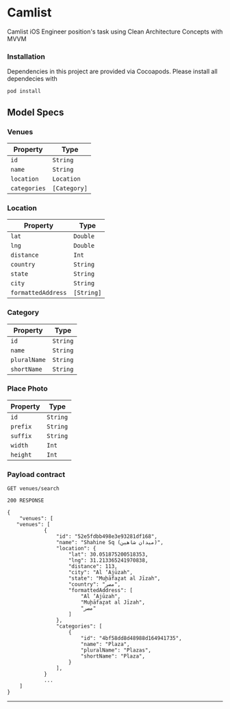 # Camlist
Camlist iOS Engineer position's task using Clean Architecture Concepts with MVVM

### Installation

Dependencies in this project are provided via Cocoapods. Please install all dependecies with

`
pod install
`

## Model Specs

### Venues

| Property      | Type                |
|---------------|---------------------|
| `id`          | `String`            |
| `name`        | `String`            |
| `location`    | `Location`          |
| `categories`  | `[Category]`        |

### Location 

| Property           | Type               |
|--------------------|--------------------|
| `lat`              | `Double`           |
| `lng`              | `Double`           |
| `distance`         | `Int`              |
| `country`          | `String`           |
| `state`            | `String`           |
| `city`             | `String`           |
| `formattedAddress` | `[String]`         |


### Category

| Property      | Type                |
|---------------|---------------------|
| `id`          | `String`            |
| `name`        | `String`            |
| `pluralName`  | `String`            |
| `shortName`   | `String`            |

### Place Photo

| Property      | Type                |
|---------------|---------------------|
| `id`          | `String`            |
| `prefix`      | `String`            |
| `suffix`      | `String`            |
| `width`       | `Int`               |
| `height`      | `Int`               |


### Payload contract

```
GET venues/search

200 RESPONSE

{
	"venues": [
   "venues": [
            {
                "id": "52e5fdbb498e3e93281df168",
                "name": "Shahine Sq (ميدان شاهين)",
                "location": {
                    "lat": 30.051875200518353,
                    "lng": 31.213365241970838,
                    "distance": 113,
                    "city": "Al ‘Ajūzah",
                    "state": "Muḩāfaz̧at al Jīzah",
                    "country": "مصر",
                    "formattedAddress": [
                        "Al ‘Ajūzah",
                        "Muḩāfaz̧at al Jīzah",
                        "مصر"
                    ]
                },
                "categories": [
                    {
                        "id": "4bf58dd8d48988d164941735",
                        "name": "Plaza",
                        "pluralName": "Plazas",
                        "shortName": "Plaza",
                    }
                ],
            }
            ...
	]
}
```

---
